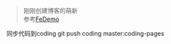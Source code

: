 >刚刚创建博客的萌新  
>参考[FeDemo](https://github.com/FeDemo/fedemo.github.io)  

同步代码到coding 
git push coding master:coding-pages

